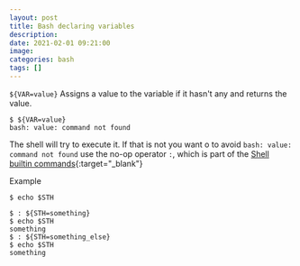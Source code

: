 ```yaml
---
layout: post
title: Bash declaring variables
description: 
date: 2021-02-01 09:21:00
image: 
categories: bash
tags: []
---
```



`${VAR=value}` Assigns a value to the variable if it hasn't any and returns the value.  

    $ ${VAR=value}
    bash: value: command not found

The shell will try to execute it. If that is not you want o to avoid `bash: value: command not found` use the no-op operator `:`, which is part of the [Shell builtin commands](http://www.gnu.org/savannah-checkouts/gnu/bash/manual/bash.html#Bourne-Shell-Builtins){:target="_blank"}

Example

    $ echo $STH

    $ : ${STH=something}
    $ echo $STH
    something
    $ : ${STH=something_else}
    $ echo $STH
    something
